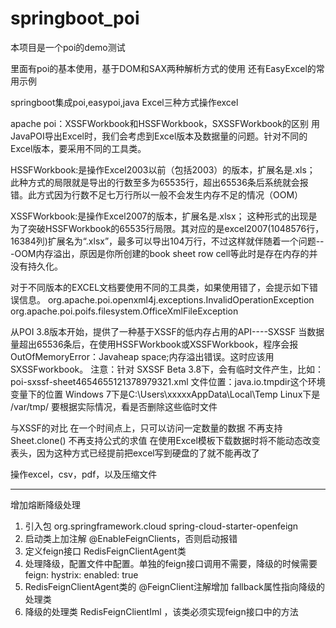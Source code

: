 # springboot_poi

本项目是一个poi的demo测试

里面有poi的基本使用，基于DOM和SAX两种解析方式的使用
还有EasyExcel的常用示例


springboot集成poi,easypoi,java Excel三种方式操作excel

apache poi：XSSFWorkbook和HSSFWorkbook，SXSSFWorkbook的区别
用JavaPOI导出Excel时，我们会考虑到Excel版本及数据量的问题。针对不同的Excel版本，要采用不同的工具类。

HSSFWorkbook:是操作Excel2003以前（包括2003）的版本，扩展名是.xls；
    此种方式的局限就是导出的行数至多为65535行，超出65536条后系统就会报错。此方式因为行数不足七万行所以一般不会发生内存不足的情况（OOM）

XSSFWorkbook:是操作Excel2007的版本，扩展名是.xlsx；
    这种形式的出现是为了突破HSSFWorkbook的65535行局限。其对应的是excel2007(1048576行，16384列)扩展名为“.xlsx”，最多可以导出104万行，不过这样就伴随着一个问题---OOM内存溢出，原因是你所创建的book sheet row cell等此时是存在内存的并没有持久化。

对于不同版本的EXCEL文档要使用不同的工具类，如果使用错了，会提示如下错误信息。
    org.apache.poi.openxml4j.exceptions.InvalidOperationException
    org.apache.poi.poifs.filesystem.OfficeXmlFileException

从POI 3.8版本开始，提供了一种基于XSSF的低内存占用的API----SXSSF
    当数据量超出65536条后，在使用HSSFWorkbook或XSSFWorkbook，程序会报OutOfMemoryError：Javaheap space;内存溢出错误。这时应该用SXSSFworkbook。
    注意：针对 SXSSF Beta 3.8下，会有临时文件产生，比如：
    poi-sxssf-sheet4654655121378979321.xml
    文件位置：java.io.tmpdir这个环境变量下的位置
    Windows 7下是C:\Users\xxxxxAppData\Local\Temp
    Linux下是 /var/tmp/
    要根据实际情况，看是否删除这些临时文件

与XSSF的对比
    在一个时间点上，只可以访问一定数量的数据
    不再支持Sheet.clone()
    不再支持公式的求值
    在使用Excel模板下载数据时将不能动态改变表头，因为这种方式已经提前把excel写到硬盘的了就不能再改了

操作excel，csv，pdf，以及压缩文件


*******************************************************************************
增加熔断降级处理
1. 引入包
       <dependency>
            <groupId>org.springframework.cloud</groupId>
            <artifactId>spring-cloud-starter-openfeign</artifactId>
        </dependency>
2. 启动类上加注解 @EnableFeignClients，否则启动报错
3. 定义feign接口 RedisFeignClientAgent类
4. 处理降级，配置文件中配置。单独的feign接口调用不需要，降级的时候需要
    feign:
      hystrix:
        enabled: true
5. RedisFeignClientAgent类的 @FeignClient注解增加 fallback属性指向降级的处理类
6. 降级的处理类 RedisFeignClientIml ，该类必须实现feign接口中的方法

